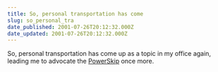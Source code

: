 ```yaml
---
title: So, personal transportation has come
slug: so_personal_tra
date_published: 2001-07-26T20:12:32.000Z
date_updated: 2001-07-26T20:12:32.000Z
---
```


So, personal transportation has come up as a topic in my office again, leading me to advocate the [PowerSkip](http://www.entertainfla.com/powerskipframe.htm) once more.
